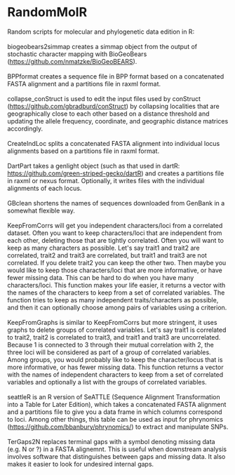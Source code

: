 # RandomMolR
Random scripts for molecular and phylogenetic data edition in R:<br/><br/>
biogeobears2simmap creates a simmap object from the output of stochastic character mapping with BioGeoBears (https://github.com/nmatzke/BioGeoBEARS).<br/><br/>
BPPformat creates a sequence file in BPP format based on a concatenated FASTA alignment and a partitions file in raxml format.<br/><br/>
collapse_conStruct is used to edit the input files used by conStruct (https://github.com/gbradburd/conStruct) by collapsing localities that are geographically close to each other based on a distance threshold and updating the allele frequency, coordinate, and geographic distance matrices accordingly.<br/><br/>
CreateIndLoc splits a concatenated FASTA alignment into individual locus alignments based on a partitions file in raxml format.<br/><br/>
DartPart takes a genlight object (such as that used in dartR: https://github.com/green-striped-gecko/dartR) and creates a partitions file in raxml or nexus format. Optionally, it writes files with the individual alignments of each locus.<br/><br/>
GBclean shortens the names of sequences downloaded from GenBank in a somewhat flexible way.<br/><br/>
KeepFromCorrs will get you independent characters/loci from a correlated dataset. Often you want to keep characters/loci that are independent from each other, deleting those that are tightly correlated. Often you will want to keep as many characters as possible. Let's say trait1 and trait2 are correlated, trait2 and trait3 are correlated, but trait1 and trait3 are not correlated. If you delete trait2 you can keep the other two. Then maybe you would like to keep those characters/loci that are more informative, or have fewer missing data. This can be hard to do when you have many characters/loci. This function makes your life easier, it returns a vector with the names of the characters to keep from a set of correlated variables. The function tries to keep as many independent traits/characters as possible, and then it can optionally choose among pairs of variables using a criterion.<br/><br/>
KeepFromGraphs is similar to KeepFromCorrs but more stringent, it uses graphs to delete groups of correlated variables. Let's say trait1 is correlated to trait2, trait2 is correlated to trait3, and trait1 and trait3 are uncorrelated. Because 1 is connected to 3 through their mutual correlation with 2, the three loci will be considered as part of a group of correlated variables. Among groups, you would probably like to keep the character/locus that is more informative, or has fewer missing data. This function returns a vector with the names of independent characters to keep from a set of correlated variables and optionally a list with the groups of correlated variables.<br/><br/>
seattleR is an R version of SeATTLE (Sequence Alignment Transformation into a Table for Later Edition), which takes a concatenated FASTA alignment and a partitions file to give you a data frame in which columns correspond to loci. Among other things, this table can be used as input for phrynomics (https://github.com/bbanbury/phrynomics/) to extract and manipulate SNPs.<br/><br/>
TerGaps2N replaces terminal gaps with a symbol denoting missing data (e.g. N or ?) in a FASTA alignemnt. This is useful when downstream analysis involves software that distinguishes between gaps and missing data. It also makes it easier to look for undesired internal gaps.<br/><br/>
